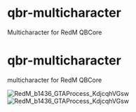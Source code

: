 # qbr-multicharacter
Multicharacter for RedM QBCore


# qbr-multicharacter
multicharacter for RedM QBCore

![RedM_b1436_GTAProcess_KdjcqhVGsw](https://i.imgur.com/IZXKGOa.jpeg)
![RedM_b1436_GTAProcess_KdjcqhVGsw](https://i.imgur.com/iu9Ewqp.jpeg)

